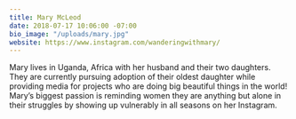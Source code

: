 ```yaml
---
title: Mary McLeod
date: 2018-07-17 10:06:00 -07:00
bio_image: "/uploads/mary.jpg"
website: https://www.instagram.com/wanderingwithmary/
---
```


Mary lives in Uganda, Africa with her husband and their two daughters. They are currently pursuing adoption of their oldest daughter while providing media for projects who are doing big beautiful things in the world! Mary’s biggest passion is reminding women they are anything but alone in their struggles by showing up vulnerably in all seasons on her Instagram.